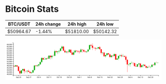 # Bitcoin Stats

BTC/USDT|24h change|24h high|24h low|
|---|---|---|---|
|$50964.67|-1.44%|$51810.00|$50142.32|

<img src="./chart.svg">
